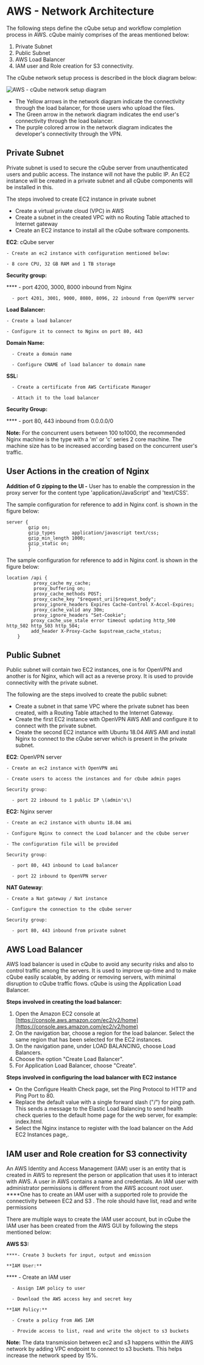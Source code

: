 # AWS - Network Architecture

The following steps define the cQube setup and workflow completion process in AWS. cQube mainly comprises of the areas mentioned below:

1. Private Subnet
2. Public Subnet
3. AWS Load Balancer
4. IAM user and Role creation for S3 connectivity.

The cQube network setup process is described in the block diagram below:

![AWS - cQube network setup diagram](../../.gitbook/assets/cQube%20AWS%20-Network%20%20architecture.png)

* The Yellow arrows in the network diagram indicate the connectivity through the load balancer, for those users who upload the files.
* The Green arrow in the network diagram indicates the end user's connectivity through the load balancer.
* The purple colored arrow in the network diagram indicates the developer's connectivity through the VPN.

## **Private Subnet**

Private subnet is used to secure the cQube server from unauthenticated users and public access. The instance will not have the public IP. An EC2 instance will be created in a private subnet and all cQube components will be installed in this.

The steps involved to create EC2 instance in private subnet

* Create a virtual private cloud \(VPC\) in AWS 
* Create a subnet in the created VPC with no Routing Table attached to Internet gateway
* Create an EC2 instance to install all the cQube software components.

**EC2**: cQube server

    - Create an ec2 instance with configuration mentioned below:

    - 8 core CPU, 32 GB RAM and 1 TB storage

**Security group:**

 ****     - port 4200, 3000, 8000 inbound from Nginx 

      - port 4201, 3001, 9000, 8080, 8096, 22 inbound from OpenVPN server

**Load Balancer:**

    - Create a load balancer 

    - Configure it to connect to Nginx on port 80, 443

**Domain Name:** 

      - Create a domain name

      - Configure CNAME of load balancer to domain name

**SSL:**

      - Create a certificate from AWS Certificate Manager

      - Attach it to the load balancer

**Security Group:**

   ****   - port 80, 443 inbound from 0.0.0.0/0

**Note:** For the concurrent users  between 100 to1000, the recommended Nginx machine is the type with a 'm' or 'c' series 2 core machine. The machine size has to be increased according based on the concurrent user's traffic.

## **User Actions in the creation of Nginx**

**Addition of G zipping to the UI -** User has to enable the compression in the proxy server for the content type 'application/JavaScript' and 'text/CSS'.

The sample configuration for reference to add in Nginx conf. is shown in the figure below: 

```text
server {
        gzip on;
        gzip_types      application/javascript text/css;
        gzip_min_length 1000;
        gzip_static on;
        }
```

The sample configuration for reference to add in Nginx conf. is shown in the figure below:

```text
location /api {
          proxy_cache my_cache;
          proxy_buffering on;
          proxy_cache_methods POST;
          proxy_cache_key "$request_uri|$request_body";
          proxy_ignore_headers Expires Cache-Control X-Accel-Expires;
          proxy_cache_valid any 30m;
          proxy_ignore_headers "Set-Cookie";
         proxy_cache_use_stale error timeout updating http_500 http_502 http_503 http_504;
         add_header X-Proxy-Cache $upstream_cache_status;
    }
```

## **Public Subnet**

Public subnet will contain two EC2 instances, one is for OpenVPN and another is for Nginx, which will act as a reverse proxy. It is used to provide connectivity with the private subnet.

The following are the steps involved to create the public subnet:

* Create a subnet in that same VPC where the private subnet has been created, with a Routing Table attached to the Internet Gateway.
* Create the first EC2 instance with OpenVPN AWS AMI and configure it to connect with the private subnet. 
* Create the second EC2 instance with Ubuntu 18.04 AWS AMI and install Nginx to connect to the cQube server which is present in the private subnet.

**EC2**: OpenVPN server

    - Create an ec2 instance with OpenVPN ami 

    - Create users to access the instances and for cQube admin pages 

    Security group:

      - port 22 inbound to 1 public IP \(admin's\)

**EC2:** Nginx server

    - Create an ec2 instance with ubuntu 18.04 ami

    - Configure Nginx to connect the Load balancer and the cQube server

    - The configuration file will be provided

    Security group:

      - port 80, 443 inbound to Load balancer

      - port 22 inbound to OpenVPN server

**NAT Gateway**:

    - Create a Nat gateway / Nat instance

    - Configure the connection to the cQube server

    Security group:

      - port 80, 443 inbound from private subnet

## **AWS Load Balancer** 

AWS load balancer is used in cQube to avoid any security risks and also to control traffic among the servers. It is used to improve up-time and to make cQube easily scalable, by adding or removing servers, with minimal disruption to cQube traffic flows. cQube is using the Application Load Balancer.

**Steps involved in creating the load balancer:**

1. Open the Amazon EC2 console at [https://console.aws.amazon.com/ec2/v2/home](https://console.aws.amazon.com/ec2/v2/home)
2. On the navigation bar, choose a region for the load balancer. Select the same region that has been selected for the EC2 instances.
3. On the navigation pane, under LOAD BALANCING, choose Load Balancers.
4. Choose the option "Create Load Balancer".
5. For Application Load Balancer, choose "Create".

**Steps involved in configuring the load balancer with EC2 instance**

* On the Configure Health Check page, set the Ping Protocol to HTTP and Ping Port to 80.
* Replace the default value with a single forward slash \("/"\) for ping path. This sends a message to the Elastic Load Balancing to send health check queries to the default home page for the web server, for example: index.html.
* Select the Nginx instance to register with the load balancer on the Add EC2 Instances page,.

## **IAM user and Role creation for S3 connectivity**

An AWS Identity and Access Management \(IAM\) user is an entity that is created in AWS to represent the person or application that uses it to interact with AWS. A user in AWS contains a name and credentials. An IAM user with administrator permissions is different from the AWS account root user. ****One has to create an IAM user with a supported role to provide the connectivity between EC2 and S3 . The role should have list, read and write permissions

There are multiple ways to create the IAM user account, but in cQube the IAM user has been created from the AWS GUI by following the steps mentioned below:

**AWS S3:**

    ****- Create 3 buckets for input, output and emission

    **IAM User:**

   ****   - Create an IAM user

      - Assign IAM policy to user 

      - Download the AWS access key and secret key

    **IAM Policy:**

      - Create a policy from AWS IAM 

      - Provide access to list, read and write the object to s3 buckets

  
**Note:** The data transmission between ec2 and s3 happens within the AWS network by adding VPC endpoint to connect to s3 buckets. This helps increase the network speed by 15%.  


